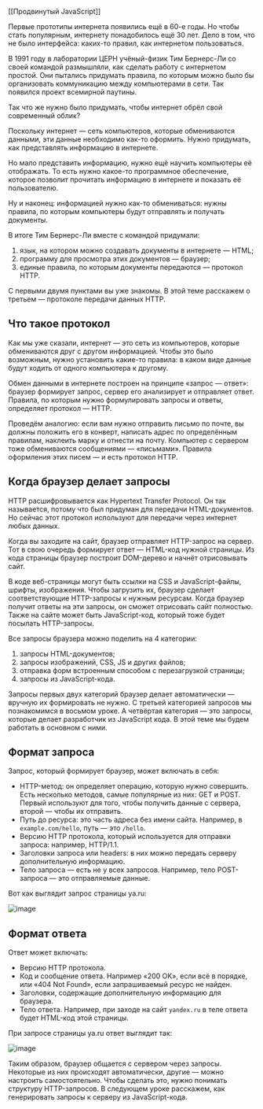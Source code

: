 [[Продвинутый JavaScript]]

Первые прототипы интернета появились ещё в 60-е годы. Но чтобы стать популярным, интернету понадобилось ещё 30 лет. Дело в том, что не было интерфейса: каких-то правил, как интернетом пользоваться.

В 1991 году в лаборатории ЦЕРН учёный-физик Тим Бернерс-Ли со своей командой размышляли, как сделать работу с интернетом простой. Они пытались придумать правила, по которым можно было бы организовать коммуникацию между компьютерами в сети. Так появился проект всемирной паутины.

Так что же нужно было придумать, чтобы интернет обрёл свой современный облик?

Поскольку интернет — сеть компьютеров, которые обмениваются данными, эти данные необходимо как-то оформить. Нужно придумать, как представлять информацию в интернете.

Но мало представить информацию, нужно ещё научить компьютеры её отображать. То есть нужно какое-то программное обеспечение, которое позволит прочитать информацию в интернете и показать её пользователю.

Ну и наконец: информацией нужно как-то обмениваться: нужны правила, по которым компьютеры будут отправлять и получать документы.

В итоге Тим Бернерс-Ли вместе с командой придумали:

1.  язык, на котором можно создавать документы в интернете — HTML;
2.  программу для просмотра этих документов — браузер;
3.  единые правила, по которым документы передаются — протокол HTTP.

С первыми двумя пунктами вы уже знакомы. В этой теме расскажем о третьем — протоколе передачи данных HTTP.

## Что такое протокол

Как мы уже сказали, интернет — это сеть из компьютеров, которые обмениваются друг с другом информацией. Чтобы это было возможным, нужно установить какие-то правила: в каком виде данные будут ходить от одного компьютера к другому.

Обмен данными в интернете построен на принципе «запрос — ответ»: браузер формирует запрос, сервер его анализирует и отправляет ответ. Правила, по которым нужно формулировать запросы и ответы, определяет протокол — HTTP.

Проведём аналогию: если вам нужно отправить письмо по почте, вы должны положить его в конверт, написать адрес по определённым правилам, наклеить марку и отнести на почту. Компьютер с сервером тоже обмениваются сообщениями — «письмами». Правила оформления этих писем — и есть протокол HTTP.

## Когда браузер делает запросы

HTTP расшифровывается как Hypertext Transfer Protocol. Он так называется, потому что был придуман для передачи HTML-документов. Но сейчас этот протокол используют для передачи через интернет любых данных.

Когда вы заходите на сайт, браузер отправляет HTTP-запрос на сервер. Тот в свою очередь формирует ответ — HTML-код нужной страницы. Из кода страницы браузер построит DOM-дерево и начнёт отрисовывать сайт.

В коде веб-страницы могут быть ссылки на CSS и JavaScript-файлы, шрифты, изображения. Чтобы загрузить их, браузер сделает соответствующие HTTP-запросы к нужным ресурсам. Когда браузер получит ответы на эти запросы, он сможет отрисовать сайт полностью. Также на сайте может быть JavaScript-код, который тоже будет посылать HTTP-запросы.

Все запросы браузера можно поделить на 4 категории:

1.  запросы HTML-документов;
2.  запросы изображений, CSS, JS и других файлов;
3.  отправка форм встроенным способом с перезагрузкой страницы;
4.  запросы из JavaScript-кода.

Запросы первых двух категорий браузер делает автоматически — вручную их формировать не нужно. С третьей категорией запросов мы познакомимся в восьмом уроке. А четвёртая категория — это запросы, которые делает разработчик из JavaScript кода. В этой теме мы будем работать в основном с ними.

## Формат запроса

Запрос, который формирует браузер, может включать в себя:

-   HTTP-метод: он определяет операцию, которую нужно совершить. Есть несколько методов, самые популярные из них: GET и POST. Первый используют для того, чтобы получить данные с сервера, второй — чтобы их отправить.
-   Путь до ресурса: это часть адреса без имени сайта. Например, в `example.com/hello`, путь — это `/hello`.
-   Версию HTTP протокола, который используется для отправки запроса: например, HTTP/1.1.
-   Заголовки запроса или headers: в них можно передать серверу дополнительную информацию.
-   Тело запроса — есть не у всех запросов. Например, тело POST-запроса — это отправляемые данные.

Вот как выглядит запрос страницы ya.ru:

![image](https://pictures.s3.yandex.net/resources/sprint_9___1__228_1592580217.png)

## Формат ответа

Ответ может включать:

-   Версию HTTP протокола.
-   Код и сообщение ответа. Например «200 OK», если всё в порядке, или «404 Not Found», если запрашиваемый ресурс не найден.
-   Заголовки, содержащие дополнительную информацию для браузера.
-   Тело ответа. Например, при заходе на сайт `yandex.ru` в теле ответа будет HTML-код этой страницы.

При запросе страницы ya.ru ответ выглядит так:

![image](https://pictures.s3.yandex.net/resources/sprint_9___1__226_1592580251.png)

Таким образом, браузер общается с сервером через запросы. Некоторые из них происходят автоматически, другие — можно настроить самостоятельно. Чтобы сделать это, нужно понимать структуру HTTP-запросов. В следующем уроке расскажем, как генерировать запросы к серверу из JavaScript-кода.
